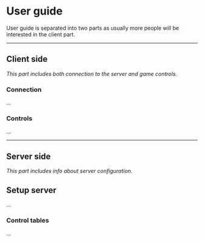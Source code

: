 # User guide

User guide is separated into two parts as usually more people will be interested in the client part.

---

## Client side

*This part includes both connection to the server and game controls.*

### Connection

...

### Controls

...

---

## Server side

*This part includes info about server configuration.*

## Setup server

...

### Control tables

...
